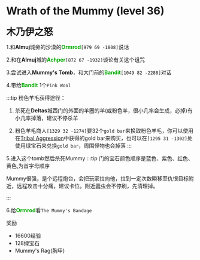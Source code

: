 # Wrath of the Mummy (level 36)
<span style="font-size: 25px;">**木乃伊之怒**</span>

1.和**Almuj**城旁的沙漠的<font color=00AA00>**Ormrod**</font>`[979 69 -1808]`说话

2.和在**Almuj**城的<font color=00AA00>**Achper**</font>`[872 67 -1932]`谈论有关这个诅咒

3.尝试进入**Mummy's Tomb**，和大门前的<font color=00AA00>**Bandit**</font>`[1049 82 -2288]`对话

4.带给<font color=00AA00>**Bandit**</font> 1个`Pink Wool`

:::tip
粉色羊毛获得途径：

1. 杀死在**Deltas**城西门的外面的羊圈的羊(或粉色羊，很小几率会生成，必掉)有小几率掉落，建议不停杀羊

2. 粉色羊毛商人`[1329 32 -1274]`要32个`gold bar`来换取粉色羊毛，你可以使用在[Tribal Aggression](/WynncraftCNguide/quests/lvl31-40/level%2035%20-%20Tribal%20Aggression.html)中获得的gold bar来购买，也可以在`[1295 31 -1302]`处使用绿宝石来兑换`gold bar`，周围怪物也会掉落
:::

5.进入这个tomb然后杀死Mummy
:::tip
门的宝石颜色顺序是蓝色、紫色、红色、黄色,为首字母顺序

Mummy很强，是个远程炮台，会把玩家拉向他，拉到一定次数瞬移至仇恨目标附近，远程攻击十分痛，建议卡位。附近蠹虫会不停刷，先清理掉。

:::

6.给<font color=00AA00>**Ormrod**</font>看`The Mummy's Bandage`

奖励
+ 16600经验
+ 128绿宝石
+ Mummy's Rag(胸甲)